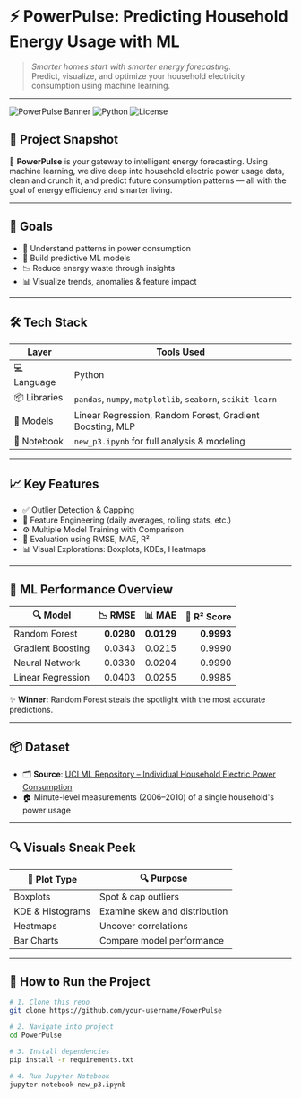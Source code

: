 # ⚡️ PowerPulse: Predicting Household Energy Usage with ML

> *Smarter homes start with smarter energy forecasting.*  
> Predict, visualize, and optimize your household electricity consumption using machine learning.

---

![PowerPulse Banner](https://img.shields.io/badge/Energy-AI%20Powered-brightgreen) ![Python](https://img.shields.io/badge/Built%20With-Python-blue) ![License](https://img.shields.io/badge/License-MIT-yellow)

## 🚀 Project Snapshot

🔋 **PowerPulse** is your gateway to intelligent energy forecasting. Using machine learning, we dive deep into household electric power usage data, clean and crunch it, and predict future consumption patterns — all with the goal of energy efficiency and smarter living.

---

## 🎯 Goals

- 🔎 Understand patterns in power consumption  
- 🤖 Build predictive ML models  
- 📉 Reduce energy waste through insights  
- 📊 Visualize trends, anomalies & feature impact

---

## 🛠 Tech Stack

| Layer         | Tools Used                                  |
|--------------|----------------------------------------------|
| 💻 Language   | Python                                       |
| 📦 Libraries  | `pandas`, `numpy`, `matplotlib`, `seaborn`, `scikit-learn` |
| 🧠 Models     | Linear Regression, Random Forest, Gradient Boosting, MLP |
| 📄 Notebook   | `new_p3.ipynb` for full analysis & modeling  |

---

## 📈 Key Features

- ✅ Outlier Detection & Capping
- 🔀 Feature Engineering (daily averages, rolling stats, etc.)
- ⚙️ Multiple Model Training with Comparison
- 🧪 Evaluation using RMSE, MAE, R²
- 📊 Visual Explorations: Boxplots, KDEs, Heatmaps

---

## 🧠 ML Performance Overview

| 🔍 Model          | 📉 RMSE | 📊 MAE | 🎯 R² Score |
|------------------|--------:|-------:|------------:|
| Random Forest     | **0.0280** | **0.0129** | **0.9993** |
| Gradient Boosting | 0.0343 | 0.0215 | 0.9990 |
| Neural Network    | 0.0330 | 0.0204 | 0.9990 |
| Linear Regression | 0.0403 | 0.0255 | 0.9985 |

✨ **Winner:** Random Forest steals the spotlight with the most accurate predictions.

---

## 📦 Dataset

- 🗂 **Source**: [UCI ML Repository – Individual Household Electric Power Consumption](https://archive.ics.uci.edu/dataset/235/individual+household+electric+power+consumption)
- 🏠 Minute-level measurements (2006–2010) of a single household's power usage

---

## 🔍 Visuals Sneak Peek

| 📌 Plot Type         | 🔍 Purpose                                |
|---------------------|-------------------------------------------|
| Boxplots            | Spot & cap outliers                        |
| KDE & Histograms    | Examine skew and distribution              |
| Heatmaps            | Uncover correlations                      |
| Bar Charts          | Compare model performance                |

---

## 🚦 How to Run the Project

```bash
# 1. Clone this repo
git clone https://github.com/your-username/PowerPulse

# 2. Navigate into project
cd PowerPulse

# 3. Install dependencies
pip install -r requirements.txt

# 4. Run Jupyter Notebook
jupyter notebook new_p3.ipynb
